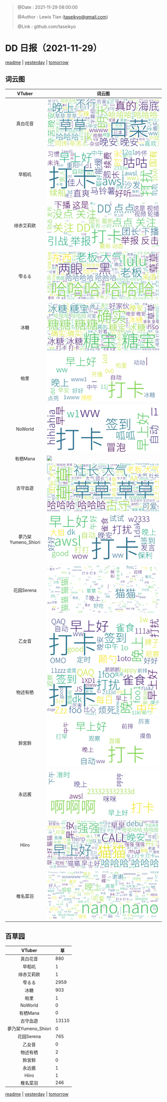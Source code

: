 > @Date    : 2021-11-29 08:00:00
>
> @Author  : Lewis Tian (taseikyo@gmail.com)
>
> @Link    : github.com/taseikyo

# DD 日报（2021-11-29）

[readme](../README.md) | [yesterday](2021-11-28.md) | [tomorrow](2021-11-30.md)

## 词云图

|VTuber|词云图|
|:-:|-|
|真白花音|![](../../images/daily/21402309_2021-11-29_purge_wordcloud.png)|
|早稻叽|![](../../images/daily/41682_2021-11-29_purge_wordcloud.png)|
|绯赤艾莉欧|![](../../images/daily/21396545_2021-11-29_purge_wordcloud.png)|
|雫るる|![](../../images/daily/21013446_2021-11-29_purge_wordcloud.png)|
|冰糖|![](../../images/daily/876396_2021-11-29_purge_wordcloud.png)|
|帕里|![](../../images/daily/4895312_2021-11-29_purge_wordcloud.png)|
|NoWorld|![](../../images/daily/21448649_2021-11-29_purge_wordcloud.png)|
|有栖Mana|![](../../images/daily/6542258_2021-11-29_purge_wordcloud.png)|
|古守血遊|![](../../images/daily/8725120_2021-11-29_purge_wordcloud.png)|
|夢乃栞Yumeno_Shiori|![](../../images/daily/14052636_2021-11-29_purge_wordcloud.png)|
|花园Serena|![](../../images/daily/14327465_2021-11-29_purge_wordcloud.png)|
|乙女音|![](../../images/daily/21320551_2021-11-29_purge_wordcloud.png)|
|物述有栖|![](../../images/daily/21449083_2021-11-29_purge_wordcloud.png)|
|鈴宮鈴|![](../../images/daily/21685677_2021-11-29_purge_wordcloud.png)|
|永远酱|![](../../images/daily/21701071_2021-11-29_purge_wordcloud.png)|
|Hiiro|![](../../images/daily/21919321_2021-11-29_purge_wordcloud.png)|
|椎名菜羽|![](../../images/daily/22347054_2021-11-29_purge_wordcloud.png)|

## 百草园

|VTuber|草|
|:-:|-|
|真白花音|880|
|早稻叽|1|
|绯赤艾莉欧|1|
|雫るる|2959|
|冰糖|903|
|帕里|1|
|NoWorld|0|
|有栖Mana|0|
|古守血遊|13110|
|夢乃栞Yumeno_Shiori|0|
|花园Serena|765|
|乙女音|0|
|物述有栖|2|
|鈴宮鈴|0|
|永远酱|1|
|Hiiro|1|
|椎名菜羽|246|

[readme](../README.md) | [yesterday](2021-11-28.md) | [tomorrow](2021-11-30.md)
